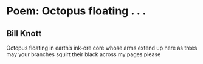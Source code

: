 # Poem: Octopus floating . . .
## Bill Knott
Octopus floating
in earth’s ink-ore core
whose arms extend
up here as trees
may your branches squirt
their black across
my pages please